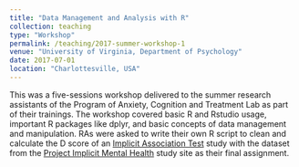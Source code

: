 ```yaml
---
title: "Data Management and Analysis with R"
collection: teaching
type: "Workshop"
permalink: /teaching/2017-summer-workshop-1
venue: "University of Virginia, Department of Psychology"
date: 2017-07-01
location: "Charlottesville, USA"
---
```


This was a five-sessions workshop delivered to the summer research assistants of the Program
of Anxiety, Cognition and Treatment Lab as part of their trainings. The
workshop covered basic R and Rstudio usage, important R packages like dplyr,
and basic concepts of data management and manipulation. RAs were asked to write
their own R script to clean and calculate the D score of an [Implicit
Association Test](https://implicit.harvard.edu/implicit/education.html) study with the dataset from the [Project Implicit Mental Health](https://implicit.harvard.edu/implicit/user/pimh/index.jsp)
study site as their final assignment.
